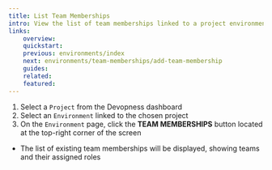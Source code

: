 ```yaml
---
title: List Team Memberships
intro: View the list of team memberships linked to a project environment and check which teams have access and their assigned roles.
links:
    overview:
    quickstart:
    previous: environments/index
    next: environments/team-memberships/add-team-membership
    guides:
    related:
    featured:
---
```


1. Select a `Project` from the Devopness dashboard
1. Select an `Environment` linked to the chosen project
1. On the `Environment` page, click the **TEAM MEMBERSHIPS** button located at the top-right corner of the screen
  - The list of existing team memberships will be displayed, showing teams and their assigned roles
